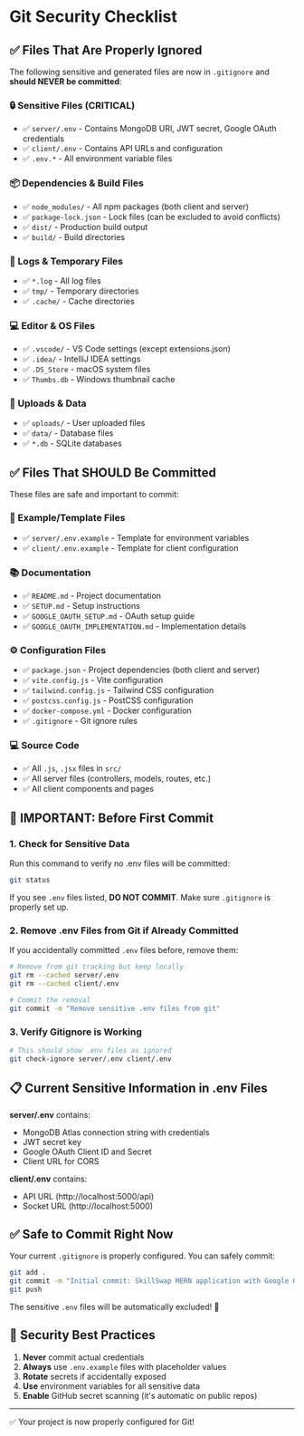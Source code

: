 # Git Security Checklist

## ✅ Files That Are Properly Ignored

The following sensitive and generated files are now in `.gitignore` and **should NEVER be committed**:

### 🔒 Sensitive Files (CRITICAL)
- ✅ `server/.env` - Contains MongoDB URI, JWT secret, Google OAuth credentials
- ✅ `client/.env` - Contains API URLs and configuration
- ✅ `.env.*` - All environment variable files

### 📦 Dependencies & Build Files
- ✅ `node_modules/` - All npm packages (both client and server)
- ✅ `package-lock.json` - Lock files (can be excluded to avoid conflicts)
- ✅ `dist/` - Production build output
- ✅ `build/` - Build directories

### 📝 Logs & Temporary Files
- ✅ `*.log` - All log files
- ✅ `tmp/` - Temporary directories
- ✅ `.cache/` - Cache directories

### 💻 Editor & OS Files
- ✅ `.vscode/` - VS Code settings (except extensions.json)
- ✅ `.idea/` - IntelliJ IDEA settings
- ✅ `.DS_Store` - macOS system files
- ✅ `Thumbs.db` - Windows thumbnail cache

### 📁 Uploads & Data
- ✅ `uploads/` - User uploaded files
- ✅ `data/` - Database files
- ✅ `*.db` - SQLite databases

## ✅ Files That SHOULD Be Committed

These files are safe and important to commit:

### 📄 Example/Template Files
- ✅ `server/.env.example` - Template for environment variables
- ✅ `client/.env.example` - Template for client configuration

### 📚 Documentation
- ✅ `README.md` - Project documentation
- ✅ `SETUP.md` - Setup instructions
- ✅ `GOOGLE_OAUTH_SETUP.md` - OAuth setup guide
- ✅ `GOOGLE_OAUTH_IMPLEMENTATION.md` - Implementation details

### ⚙️ Configuration Files
- ✅ `package.json` - Project dependencies (both client and server)
- ✅ `vite.config.js` - Vite configuration
- ✅ `tailwind.config.js` - Tailwind CSS configuration
- ✅ `postcss.config.js` - PostCSS configuration
- ✅ `docker-compose.yml` - Docker configuration
- ✅ `.gitignore` - Git ignore rules

### 💻 Source Code
- ✅ All `.js`, `.jsx` files in `src/`
- ✅ All server files (controllers, models, routes, etc.)
- ✅ All client components and pages

## 🚨 IMPORTANT: Before First Commit

### 1. Check for Sensitive Data
Run this command to verify no .env files will be committed:
```bash
git status
```

If you see `.env` files listed, **DO NOT COMMIT**. Make sure `.gitignore` is properly set up.

### 2. Remove .env Files from Git if Already Committed
If you accidentally committed `.env` files before, remove them:
```bash
# Remove from git tracking but keep locally
git rm --cached server/.env
git rm --cached client/.env

# Commit the removal
git commit -m "Remove sensitive .env files from git"
```

### 3. Verify Gitignore is Working
```bash
# This should show .env files as ignored
git check-ignore server/.env client/.env
```

## 📋 Current Sensitive Information in .env Files

**server/.env** contains:
- MongoDB Atlas connection string with credentials
- JWT secret key
- Google OAuth Client ID and Secret
- Client URL for CORS

**client/.env** contains:
- API URL (http://localhost:5000/api)
- Socket URL (http://localhost:5000)

## ✅ Safe to Commit Right Now

Your current `.gitignore` is properly configured. You can safely commit:
```bash
git add .
git commit -m "Initial commit: SkillSwap MERN application with Google OAuth"
git push
```

The sensitive `.env` files will be automatically excluded! 🎉

## 🔐 Security Best Practices

1. **Never** commit actual credentials
2. **Always** use `.env.example` files with placeholder values
3. **Rotate** secrets if accidentally exposed
4. **Use** environment variables for all sensitive data
5. **Enable** GitHub secret scanning (it's automatic on public repos)

---

✅ Your project is now properly configured for Git!

